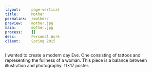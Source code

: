 ```yaml
---
layout:     page-vertical
title:      Mother
permalink:  /mother/
preview:    mother.jpg
main:       mother.jpg
process:    []
desc:       Personal Work
client:     Spring 2015
---
```


I wanted to create a modern day Eve. One consisting of tattoos and representing the fullness of a woman. This piece is a balance between illustration and photography. 11×17 poster.
